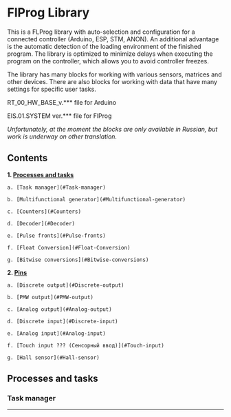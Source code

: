 # FlProg Library

This is a FLProg library with auto-selection and configuration for a connected controller (Arduino, ESP, STM, ANON). An additional advantage is the automatic detection of the loading environment of the finished program.
The library is optimized to minimize delays when executing the program on the controller, which allows you to avoid controller freezes.

The library has many blocks for working with various sensors, matrices and other devices. There are also blocks for working with data that have many settings for specific user tasks.

RT_00_HW_BASE_v.*** file for Arduino

EIS.01.SYSTEM ver.*** file for FlProg

_Unfortunately, at the moment the blocks are only available in Russian, but work is underway on other translation._

## Contents

**1. [Processes and tasks](#Processes-and-tasks)**

    a. [Task manager](#Task-manager)

    b. [Multifunctional generator](#Multifunctional-generator)
    
    c. [Counters](#Counters)

    d. [Decoder](#Decoder)

    e. [Pulse fronts](#Pulse-fronts)

    f. [Float Conversion](#Float-Conversion)

    g. [Bitwise conversions](#Bitwise-conversions)

**2. [Pins](#Pins)**

    a. [Discrete output](#Discrete-output)

    b. [PMW output](#PMW-output)

    c. [Analog output](#Analog-output)

    d. [Discrete input](#Discrete-input)

    e. [Analog input](#Analog-input)

    f. [Touch input ??? (Сенсорный ввод)](#Touch-input)

    g. [Hall sensor](#Hall-sensor)


## Processes and tasks

### Task manager

____

